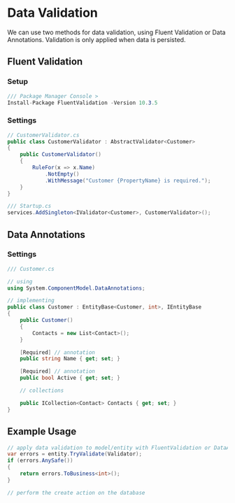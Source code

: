 # Data Validation
We can use two methods for data validation, using Fluent Validation or Data Annotations.
Validation is only applied when data is persisted.

## Fluent Validation

### Setup
```csharp
/// Package Manager Console >
Install-Package FluentValidation -Version 10.3.5
```
### Settings

```csharp
// CustomerValidator.cs
public class CustomerValidator : AbstractValidator<Customer>
{
    public CustomerValidator()
    {
        RuleFor(x => x.Name)
            .NotEmpty()
            .WithMessage("Customer {PropertyName} is required.");
    }
}

/// Startup.cs
services.AddSingleton<IValidator<Customer>, CustomerValidator>();
```

## Data Annotations

### Settings
```csharp
/// Customer.cs

// using
using System.ComponentModel.DataAnnotations;

// implementing
public class Customer : EntityBase<Customer, int>, IEntityBase
{
    public Customer()
    {
        Contacts = new List<Contact>();
    }

    [Required] // annotation
    public string Name { get; set; }

    [Required] // annotation
    public bool Active { get; set; }

    // collections

    public ICollection<Contact> Contacts { get; set; }
}

```

## Example Usage

```csharp
// apply data validation to model/entity with FluentValidation or DataAnnotation
var errors = entity.TryValidate(Validator);
if (errors.AnySafe())
{
    return errors.ToBusiness<int>();
}

// perform the create action on the database

```